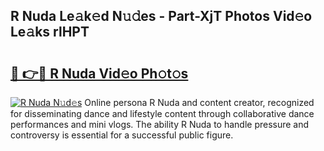 ## R Nuda Le𝚊k𝚎d N𝚞𝚍es - Part-XjT Photos Vid𝚎o Le𝚊ks rlHPT

# <h2><a href="http://fbba7d.evod.top/?m=R+Nuda">🔗 👉🔴 R Nuda Vid𝚎o Ph𝚘t𝚘s</a></h2>

[![R Nuda N𝚞d𝚎s](https://i.imgur.com/8V9OHl7.gif)](http://fbba7d.evod.top/?m=R+Nuda)
Online persona R Nuda and content creator, recognized for disseminating dance and lifestyle content through collaborative dance performances and mini vlogs. The ability R Nuda to handle pressure and controversy is essential for a successful public figure. 
